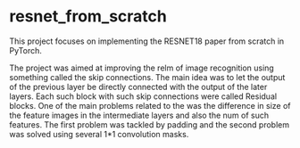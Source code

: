# resnet_from_scratch
This project focuses on implementing the RESNET18 paper from scratch in PyTorch.

The project was aimed at improving the relm of image recognition using something called the skip connections. The main idea was to let the output of the previous layer be directly connected with the output of the later layers. Each such block with such skip connections were called Residual blocks. One of the main problems related to the was the difference in size of the feature images in the intermediate layers and also the num of such features. The first problem was tackled by padding and the second problem was solved using several 1*1 convolution masks.
